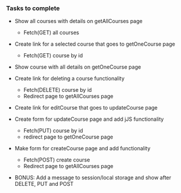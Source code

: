 ### Tasks to complete
- Show all courses with details on getAllCourses page
    - Fetch(GET) all courses

- Create link for a selected course that goes to getOneCourse page
    - Fetch(GET) course by id

- Show course with all details on getOneCourse page

- Create link for deleting a course functionality
    - Fetch(DELETE) course by id
    - Redirect page to getAllCourses page

- Create link for editCourse that goes to updateCourse page

- Create form for updateCourse page and add jJS functionality
    - Fetch(PUT) course by id
    - redirect page to getOneCourse page

- Make form for createCourse page and add functionality
    - Fetch(POST) create course
    - Redirect page to getAllCourses page

* BONUS: Add a message to session/local storage and show after DELETE, PUT and POST